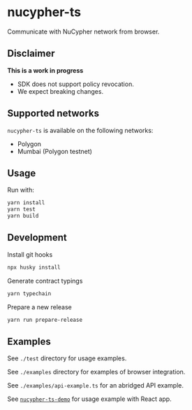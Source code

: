 # nucypher-ts

Communicate with NuCypher network from browser.

## Disclaimer

**This is a work in progress**

- SDK does not support policy revocation.
- We expect breaking changes.

## Supported networks

`nucypher-ts` is available on the following networks:

- Polygon
- Mumbai (Polygon testnet)

## Usage

Run with:

```bash
yarn install
yarn test
yarn build
```

## Development

Install git hooks

```bash
npx husky install
```

Generate contract typings

```bash
yarn typechain
```

Prepare a new release

```bash
yarn run prepare-release
```

## Examples

See `./test` directory for usage examples.

See `./examples` directory for examples of browser integration.

See `./examples/api-example.ts` for an abridged API example.

See [`nucypher-ts-demo`](https://github.com/nucypher/nucypher-ts-demo) for usage example with React app.
